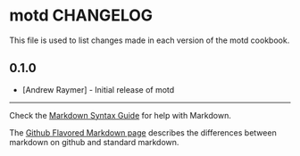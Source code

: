 motd CHANGELOG
==============

This file is used to list changes made in each version of the motd cookbook.

0.1.0
-----
- [Andrew Raymer] - Initial release of motd

- - -
Check the [Markdown Syntax Guide](http://daringfireball.net/projects/markdown/syntax) for help with Markdown.

The [Github Flavored Markdown page](http://github.github.com/github-flavored-markdown/) describes the differences between markdown on github and standard markdown.
